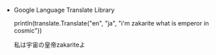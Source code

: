 * Google Language Translate Library

    println(translate.Translate("en", "ja", "i'm zakarite what is emperor in cosmic"))

	私は宇宙の皇帝zakariteよ

